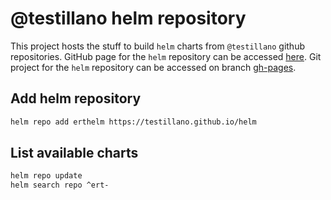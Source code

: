 # @testillano helm repository

This project hosts the stuff to build `helm` charts from `@testillano` github repositories.
GitHub page for the `helm` repository can be accessed [here](https://testillano.github.io/helm/).
Git project for the `helm` repository can be accessed on branch [gh-pages](https://github.com/testillano/helm/tree/gh-pages).

## Add helm repository

```bash
helm repo add erthelm https://testillano.github.io/helm
```

## List available charts

```bash
helm repo update
helm search repo ^ert-
```

